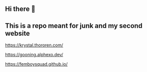 ## Hi there 👋

This is a repo meant for junk and my second website
----

https://krystal.thororen.com/

https://gooning.alphexo.dev/ 

https://femboysquad.github.io/

